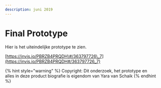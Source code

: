 ```yaml
---
description: juni 2019
---
```


# Final Prototype

Hier is het uiteindelijke prototype te zien.

[https://invis.io/PBRZB4PRQDH\#/363797726\_7](https://invis.io/PBRZB4PRQDH#/363797726_7)

{% hint style="warning" %}
Copyright: Dit onderzoek, het prototype en alles in deze product biografie is eigendom van Yara van Schaik
{% endhint %}

